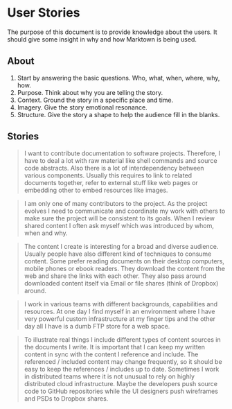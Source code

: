 # User Stories

The purpose of this document is to provide knowledge about the users. It should give some insight in why and how Marktown is being used.

## About

1. Start by answering the basic questions. Who, what, when, where, why, how.
2. Purpose. Think about why you are telling the story.
3. Context. Ground the story in a specific place and time.
4. Imagery. Give the story emotional resonance.
5. Structure. Give the story a shape to help the audience fill in the blanks.

## Stories

> I want to contribute documentation to software projects. Therefore, I have to deal a lot with raw material like shell commands and source code abstracts. Also there is a lot of interdependency between various components. Usually this requires to link to related documents together, refer to external stuff like web pages or embedding other to embed resources like images.

> I am only one of many contributors to the project. As the project evolves I need to communicate and coordinate my work with others to make sure the project will be consistent to its goals. When I review shared content I often ask myself which was introduced by whom, when and why.

> The content I create is interesting for a broad and diverse audience. Usually people have also different kind of techniques to consume content. Some prefer reading documents on their desktop computers, mobile phones or ebook readers. They download the content from the web and share the links with each other. They also pass around downloaded content itself via Email or file shares (think of Dropbox) around.

> I work in various teams with different backgrounds, capabilities and resources. At one day I find myself in an environment where I have very powerful custom infrastructure at my finger tips and the other day all I have is a dumb FTP store for a web space.

> To illustrate real things I include different types of content sources in the documents I write. It is important that I can keep my written content in sync with the content I reference and include. The referenced / included content may change frequently, so it should be easy to keep the references / includes up to date. Sometimes I work in distributed teams where it is not unusual to rely on highly distributed cloud infrastructure. Maybe the developers push source code to GitHub repositories while the UI designers push wireframes and PSDs to Dropbox shares.
